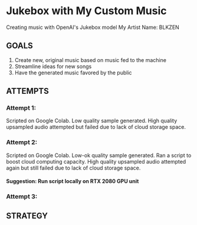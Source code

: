 # Jukebox with My Custom Music
Creating music with OpenAI's Jukebox model
My Artist Name: BLKZEN


## GOALS
1. Create new, original music based on music fed to the machine
2. Streamline ideas for new songs
3. Have the generated music favored by the public 



## ATTEMPTS
### Attempt 1: 
Scripted on Google Colab. 
Low quality sample generated. 
High quality upsampled audio attempted but failed due to lack of cloud storage space.

### Attempt 2:
Scripted on Google Colab.
Low-ok quality sample generated.
Ran a script to boost cloud computing capacity.
High quality upsampled audio attempted again but still failed due to lack of cloud storage space.

#### Suggestion:  Run script locally on RTX 2080 GPU unit

### Attempt 3:



## STRATEGY
